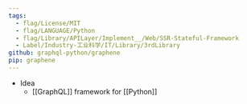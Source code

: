 ```yaml
---
tags:
  - flag/License/MIT
  - flag/LANGUAGE/Python
  - flag/Library/APILayer/Implement__/Web/SSR-Stateful-Framework
  - Label/Industry-工业科学/IT/Library/3rdLibrary
github: graphql-python/graphene
pip: graphene
---
```


- Idea
    - [[GraphQL]] framework for [[Python]]
